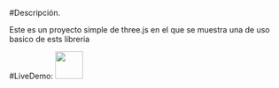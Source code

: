 

#Descripción.
<p align="left" >Este es un proyecto simple de three.js en el que se muestra una de uso basico de ests libreria </p>
#LiveDemo:
<a href="https://sbas0611.github.io/Pizza/">

  <img height="50" src="https://static.vecteezy.com/system/resources/thumbnails/019/613/640/small/pizza-graphic-clipart-design-free-png.png"/>

</a>
